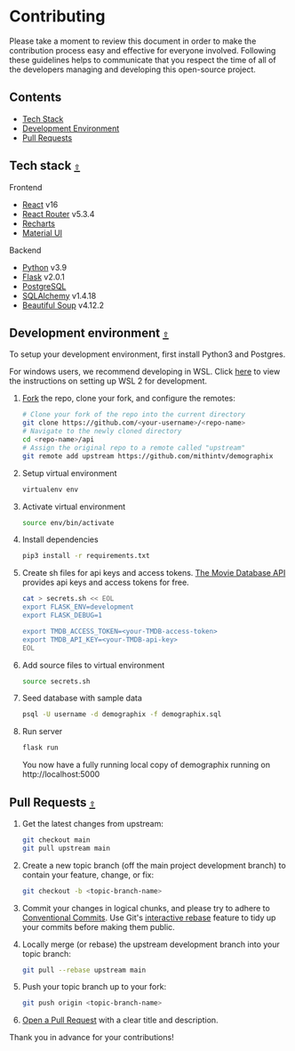 # Contributing
Please take a moment to review this document in order to make the contribution process easy and effective for everyone involved. Following these guidelines helps to communicate that you respect the time of all of the developers managing and developing this open-source project. 

<a id="contents"></a>
## Contents
- [Tech Stack](#tech-stack)
- [Development Environment](#dev-env)
- [Pull Requests](#pull-requests)

<a id="tech-stack"></a>
## Tech stack [`⇧`](#contents)
Frontend
- [React](https://react.dev/) v16
- [React Router](https://reactrouter.com/en/main) v5.3.4
- [Recharts](https://recharts.org/en-US/)
- [Material UI](https://mui.com/)

Backend
- [Python](https://docs.python.org/3/) v3.9
- [Flask](https://flask.palletsprojects.com/en/2.3.x/) v2.0.1
- [PostgreSQL](https://www.postgresql.org/docs/)
- [SQLAlchemy](https://docs.sqlalchemy.org/en/20/)  v1.4.18
- [Beautiful Soup](https://www.crummy.com/software/BeautifulSoup/bs4/doc/) v4.12.2

<a id="dev-env"></a>
## Development environment [`⇧`](#contents)
To setup your development environment, first install Python3 and Postgres.

For windows users, we recommend developing in WSL. Click [here](https://learn.microsoft.com/en-us/windows/wsl/setup/environment) to view the instructions on setting up WSL 2 for development. 

1. [Fork](http://help.github.com/fork-a-repo/) the repo, clone your fork, and configure the remotes:

   ```bash
   # Clone your fork of the repo into the current directory
   git clone https://github.com/<your-username>/<repo-name>
   # Navigate to the newly cloned directory
   cd <repo-name>/api
   # Assign the original repo to a remote called "upstream"
   git remote add upstream https://github.com/mithintv/demographix
   ```
   
2. Setup virtual environment
   ```bash
   virtualenv env
   ```

4. Activate virtual environment
   ```bash
   source env/bin/activate
   ```

4. Install dependencies
   ```bash
   pip3 install -r requirements.txt
   ```

5. Create sh files for api keys and access tokens. [The Movie Database API](https://developer.themoviedb.org/docs) provides api keys and access tokens for free.
   ```bash
   cat > secrets.sh << EOL
   export FLASK_ENV=development
   export FLASK_DEBUG=1
   
   export TMDB_ACCESS_TOKEN=<your-TMDB-access-token>
   export TMDB_API_KEY=<your-TMDB-api-key>
   EOL
   ```

6. Add source files to virtual environment
   ```bash
   source secrets.sh
   ```

7. Seed database with sample data
   ```bash
   psql -U username -d demographix -f demographix.sql
   ```
   
7. Run server
   ```bash
   flask run
   ```
   You now have a fully running local copy of demographix running on http://localhost:5000

<a id="pull-requests"></a>
## Pull Requests [`⇧`](#contents)

1. Get the latest changes from upstream:

   ```bash
   git checkout main
   git pull upstream main
   ```

2. Create a new topic branch (off the main project development branch) to contain your feature, change, or fix:

   ```bash
   git checkout -b <topic-branch-name>
   ```

3. Commit your changes in logical chunks, and please try to adhere to [Conventional Commits](https://www.conventionalcommits.org/en/v1.0.0/). Use Git's [interactive rebase](https://docs.github.com/en/github/getting-started-with-github/about-git-rebase) feature to tidy up your commits before making them public.

4. Locally merge (or rebase) the upstream development branch into your topic branch:

   ```bash
   git pull --rebase upstream main
   ```

5. Push your topic branch up to your fork:

   ```bash
   git push origin <topic-branch-name>
   ```

6. [Open a Pull Request](https://help.github.com/articles/using-pull-requests/) with a clear title and description.

Thank you in advance for your contributions!

